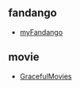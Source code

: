 fandango
---
- [myFandango](https://github.com/divyaveerapandian/myFandango)

movie
---
- [GracefulMovies](https://github.com/woxingxiao/GracefulMovies)
